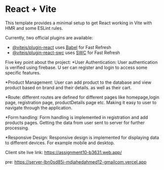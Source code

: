 # React + Vite

This template provides a minimal setup to get React working in Vite with HMR and some ESLint rules.

Currently, two official plugins are available:

- [@vitejs/plugin-react](https://github.com/vitejs/vite-plugin-react/blob/main/packages/plugin-react/README.md) uses [Babel](https://babeljs.io/) for Fast Refresh
- [@vitejs/plugin-react-swc](https://github.com/vitejs/vite-plugin-react-swc) uses [SWC](https://swc.rs/) for Fast Refresh

Five key point about the project:
*User Authentication: User authentication is verified using firebase. U ser can register and login to access some specific features.

*Product Management: User can add product to the database and view product based on brand and their details. as well as their cart.

*Route: different routes are defined for different pages like homepage,login page, registration page, productDetails page etc. Making it easy to user to navigate through the application.

*Form handling: Form handling is implemented in registration and add products pages. Getting the data from user sent to server for further processing.

*Responsive Design: Responsive design is implemented for displaying data to different devices. For example mobile and desktop.

Client site live link: https://assignment10-b3631.web.app/

pre: https://server-lbn0sd85i-mdjahedahmed12-gmailcom.vercel.app